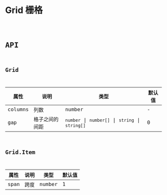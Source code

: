 # Grid 栅格

<code src="./demos/index.tsx" />

# API

## Grid

| 属性    | 说明           | 类型                                             | 默认值 |
| ------- | -------------- | ------------------------------------------------ | ------ |
| columns | 列数           | number                                           | -      |
| gap     | 格子之间的间距 | `number` \| `number[]` \| `string` \| `string[]` | 0      |

## Grid.Item

| 属性 | 说明 | 类型   | 默认值 |
| ---- | ---- | ------ | ------ |
| span | 跨度 | number | 1      |
